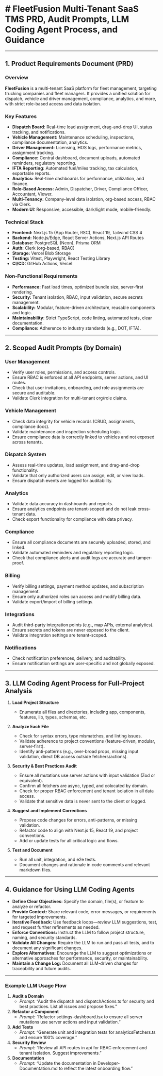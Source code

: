 # # FleetFusion Multi-Tenant SaaS TMS PRD, Audit Prompts, LLM Coding Agent Process, and Guidance

---

## 1. Product Requirements Document (PRD)

### Overview

**FleetFusion** is a multi-tenant SaaS platform for fleet management, targeting trucking companies and fleet managers. It provides a unified solution for dispatch, vehicle and driver management, compliance, analytics, and more, with strict role-based access and data isolation.

### Key Features

- **Dispatch Board:** Real-time load assignment, drag-and-drop UI, status tracking, and notifications.
- **Vehicle Management:** Maintenance scheduling, inspections, compliance documentation, analytics.
- **Driver Management:** Licensing, HOS logs, performance metrics, assignment tracking.
- **Compliance:** Central dashboard, document uploads, automated reminders, regulatory reporting.
- **IFTA Reporting:** Automated fuel/miles tracking, tax calculation, exportable reports.
- **Analytics:** Real-time dashboards for performance, utilization, and finance.
- **Role-Based Access:** Admin, Dispatcher, Driver, Compliance Officer, Accountant, Viewer.
- **Multi-Tenancy:** Company-level data isolation, org-based access, RBAC via Clerk.
- **Modern UI:** Responsive, accessible, dark/light mode, mobile-friendly.

### Technical Stack

- **Frontend:** Next.js 15 (App Router, RSC), React 19, Tailwind CSS 4
- **Backend:** Node.js/Edge, React Server Actions, Next.js API Routes
- **Database:** PostgreSQL (Neon), Prisma ORM
- **Auth:** Clerk (org-based, RBAC)
- **Storage:** Vercel Blob Storage
- **Testing:** Vitest, Playwright, React Testing Library
- **CI/CD:** GitHub Actions, Vercel

### Non-Functional Requirements

- **Performance:** Fast load times, optimized bundle size, server-first rendering.
- **Security:** Tenant isolation, RBAC, input validation, secure secrets management.
- **Scalability:** Modular, feature-driven architecture, reusable components and logic.
- **Maintainability:** Strict TypeScript, code linting, automated tests, clear documentation.
- **Compliance:** Adherence to industry standards (e.g., DOT, IFTA).

---

## 2. Scoped Audit Prompts (by Domain)

### User Management

- Verify user roles, permissions, and access controls.
- Ensure RBAC is enforced at all API endpoints, server actions, and UI routes.
- Check that user invitations, onboarding, and role assignments are secure and auditable.
- Validate Clerk integration for multi-tenant org/role claims.

### Vehicle Management

- Check data integrity for vehicle records (CRUD, assignments, compliance docs).
- Validate maintenance and inspection scheduling logic.
- Ensure compliance data is correctly linked to vehicles and not exposed across tenants.

### Dispatch System

- Assess real-time updates, load assignment, and drag-and-drop functionality.
- Validate that only authorized users can assign, edit, or view loads.
- Ensure dispatch events are logged for auditability.

### Analytics

- Validate data accuracy in dashboards and reports.
- Ensure analytics endpoints are tenant-scoped and do not leak cross-tenant data.
- Check export functionality for compliance with data privacy.

### Compliance

- Ensure all compliance documents are securely uploaded, stored, and linked.
- Validate automated reminders and regulatory reporting logic.
- Check that compliance alerts and audit logs are accurate and tamper-proof.

### Billing

- Verify billing settings, payment method updates, and subscription management.
- Ensure only authorized roles can access and modify billing data.
- Validate export/import of billing settings.

### Integrations

- Audit third-party integration points (e.g., map APIs, external analytics).
- Ensure secrets and tokens are never exposed to the client.
- Validate integration settings are tenant-scoped.

### Notifications

- Check notification preferences, delivery, and auditability.
- Ensure notification settings are user-specific and not globally exposed.

---

## 3. LLM Coding Agent Process for Full-Project Analysis

1. **Load Project Structure**

   - Enumerate all files and directories, including app, components, features, lib, types, schemas, etc.

2. **Analyze Each File**

   - Check for syntax errors, type mismatches, and linting issues.
   - Validate adherence to project conventions (feature-driven, modular, server-first).
   - Identify anti-patterns (e.g., over-broad props, missing input validation, direct DB access outside fetchers/actions).

3. **Security & Best Practices Audit**

   - Ensure all mutations use server actions with input validation (Zod or equivalent).
   - Confirm all fetchers are async, typed, and colocated by domain.
   - Check for proper RBAC enforcement and tenant isolation in all data access.
   - Validate that sensitive data is never sent to the client or logged.

4. **Suggest and Implement Corrections**

   - Propose code changes for errors, anti-patterns, or missing validation.
   - Refactor code to align with Next.js 15, React 19, and project conventions.
   - Add or update tests for all critical logic and flows.

5. **Test and Document**
   - Run all unit, integration, and e2e tests.
   - Document changes and rationale in code comments and relevant markdown files.

---

## 4. Guidance for Using LLM Coding Agents

- **Define Clear Objectives:** Specify the domain, file(s), or feature to analyze or refactor.
- **Provide Context:** Share relevant code, error messages, or requirements for targeted improvements.
- **Iterative Feedback:** Use feedback loops—review LLM suggestions, test, and request further refinements as needed.
- **Enforce Conventions:** Instruct the LLM to follow project structure, naming, and security standards.
- **Validate All Changes:** Require the LLM to run and pass all tests, and to document any significant changes.
- **Explore Alternatives:** Encourage the LLM to suggest optimizations or alternative approaches for performance, security, or maintainability.
- **Maintain a Change Log:** Document all LLM-driven changes for traceability and future audits.

---

### Example LLM Usage Flow

1. **Audit a Domain**
   - _Prompt:_ “Audit the dispatch and dispatchActions.ts for security and best practices. List all issues and propose fixes.”
2. **Refactor a Component**
   - _Prompt:_ “Refactor settings-dashboard.tsx to ensure all server mutations use server actions and input validation.”
3. **Add Tests**
   - _Prompt:_ “Generate unit and integration tests for analyticsFetchers.ts and ensure 100% coverage.”
4. **Security Review**
   - _Prompt:_ “Review all API routes in api for RBAC enforcement and tenant isolation. Suggest improvements.”
5. **Documentation**
   - _Prompt:_ “Update the documentation in Developer-Documentation.md to reflect the latest onboarding flow.”
